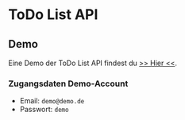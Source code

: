 # ToDo List API

## Demo
Eine Demo der ToDo List API findest du [>> Hier <<](https://colingrahm.eu).

### Zugangsdaten Demo-Account
- Email: `demo@demo.de` 
- Passwort: `demo`